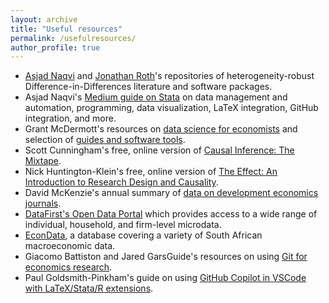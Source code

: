 ```yaml
---
layout: archive
title: "Useful resources"
permalink: /usefulresources/
author_profile: true
---
```


* [Asjad Naqvi](https://asjadnaqvi.github.io/DiD/) and [Jonathan Roth](https://www.jonathandroth.com/did-resources/)'s repositories of heterogeneity-robust Difference-in-Differences literature and software packages.
* Asjad Naqvi's [Medium guide on Stata](https://medium.com/the-stata-guide/welcome-to-the-stata-guide-12adf81ec3d) on data management and automation, programming, data visualization, LaTeX integration, GitHub integration, and more. 
* Grant McDermott's resources on [data science for economists](https://github.com/uo-ec607/lectures) and selection of [guides and software tools](https://grantmcdermott.com/software/).
* Scott Cunningham's free, online version of [Causal Inference: The Mixtape](https://mixtape.scunning.com).
* Nick Huntington-Klein's free, online version of [The Effect: An Introduction to Research Design and Causality](https://theeffectbook.net).
* David McKenzie's annual summary of [data on development economics journals](https://blogs.worldbank.org/en/impactevaluations/the-state-of-development-journals-2024--quality--acceptance-rate).
* [DataFirst's Open Data Portal](https://www.datafirst.uct.ac.za/dataportal/index.php/catalog/central/?page=1&sort_by=title&sort_order=asc&ps=15) which provides access to a wide range of individual, household, and firm-level microdata.
* [EconData](https://www.econdata.co.za/signin), a database covering a variety of South African macroeconomic data.
* Giacomo Battiston and Jared GarsGuide's resources on using [Git for economics research](https://leap.unibocconi.eu/resources/courses/git-for-research-in-economics).
* Paul Goldsmith-Pinkham's guide on using [GitHub Copilot in VSCode with LaTeX/Stata/R extensions](https://paulgp.substack.com/p/setting-up-github-copilot-and-vscode).







